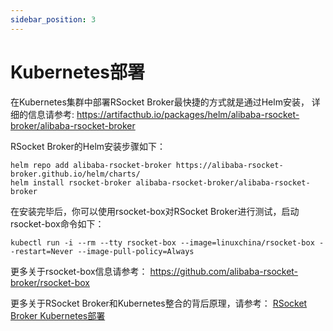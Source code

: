 ```yaml
---
sidebar_position: 3
---
```


# Kubernetes部署

在Kubernetes集群中部署RSocket Broker最快捷的方式就是通过Helm安装， 详细的信息请参考: https://artifacthub.io/packages/helm/alibaba-rsocket-broker/alibaba-rsocket-broker

RSocket Broker的Helm安装步骤如下：

```
helm repo add alibaba-rsocket-broker https://alibaba-rsocket-broker.github.io/helm/charts/
helm install rsocket-broker alibaba-rsocket-broker/alibaba-rsocket-broker
```

在安装完毕后，你可以使用rsocket-box对RSocket Broker进行测试，启动rsocket-box命令如下： 

```
kubectl run -i --rm --tty rsocket-box --image=linuxchina/rsocket-box --restart=Never --image-pull-policy=Always
```

更多关于rsocket-box信息请参考： https://github.com/alibaba-rsocket-broker/rsocket-box

更多关于RSocket Broker和Kubernetes整合的背后原理，请参考： [RSocket Broker Kubernetes部署](https://github.com/alibaba/alibaba-rsocket-broker/wiki/RSocket-Kubernetes)
